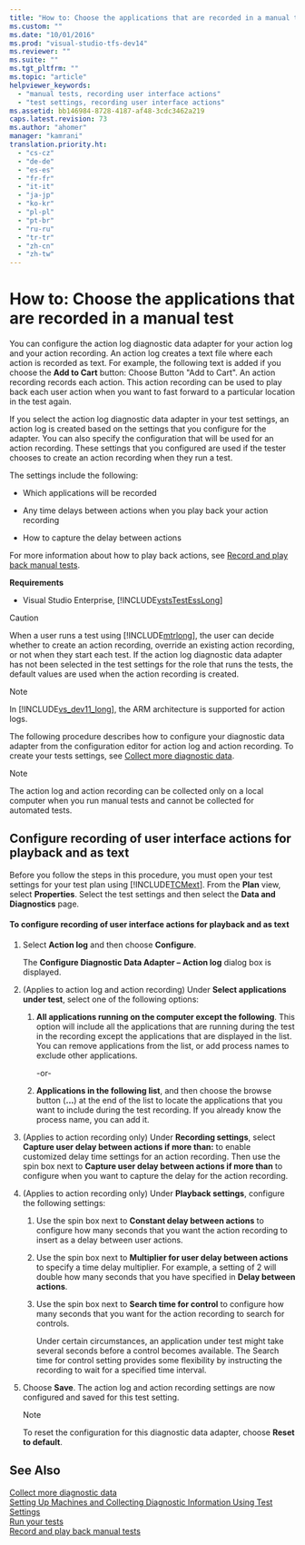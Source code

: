 ```yaml
---
title: "How to: Choose the applications that are recorded in a manual test | hehe"
ms.custom: ""
ms.date: "10/01/2016"
ms.prod: "visual-studio-tfs-dev14"
ms.reviewer: ""
ms.suite: ""
ms.tgt_pltfrm: ""
ms.topic: "article"
helpviewer_keywords: 
  - "manual tests, recording user interface actions"
  - "test settings, recording user interface actions"
ms.assetid: bb146984-8728-4187-af48-3cdc3462a219
caps.latest.revision: 73
ms.author: "ahomer"
manager: "kamrani"
translation.priority.ht: 
  - "cs-cz"
  - "de-de"
  - "es-es"
  - "fr-fr"
  - "it-it"
  - "ja-jp"
  - "ko-kr"
  - "pl-pl"
  - "pt-br"
  - "ru-ru"
  - "tr-tr"
  - "zh-cn"
  - "zh-tw"
---
```

# How to: Choose the applications that are recorded in a manual test
You can configure the action log diagnostic data adapter for your action log and your action recording. An action log creates a text file where each action is recorded as text. For example, the following text is added if you choose the **Add to Cart** button: Choose Button "Add to Cart". An action recording records each action. This action recording can be used to play back each user action when you want to fast forward to a particular location in the test again.  
  
 If you select the action log diagnostic data adapter in your test settings, an action log is created based on the settings that you configure for the adapter. You can also specify the configuration that will be used for an action recording. These settings that you configured are used if the tester chooses to create an action recording when they run a test.  
  
 The settings include the following:  
  
-   Which applications will be recorded  
  
-   Any time delays between actions when you play back your action recording  
  
-   How to capture the delay between actions  
  
 For more information about how to play back actions, see [Record and play back manual tests](../test/record-and-play-back-manual-tests.md).  
  
 **Requirements**  
  
-   Visual Studio Enterprise, [!INCLUDE[vstsTestEssLong](../test/includes/vststestesslong_md.md)]  
  
> [!CAUTION]
>  When a user runs a test using [!INCLUDE[mtrlong](../code-quality/includes/mtrlong_md.md)], the user can decide whether to create an action recording, override an existing action recording, or not when they start each test. If the action log diagnostic data adapter has not been selected in the test settings for the role that runs the tests, the default values are used when the action recording is created.  
  
> [!NOTE]
>  In [!INCLUDE[vs_dev11_long](../code-quality/includes/vs_dev11_long_md.md)], the ARM architecture is supported for action logs.  
  
 The following procedure describes how to configure your diagnostic data adapter from the configuration editor for action log and action recording. To create your tests settings, see [Collect more diagnostic data](../test/collect-more-diagnostic-data-in-manual-tests.md).  
  
> [!NOTE]
>  The action log and action recording can be collected only on a local computer when you run manual tests and cannot be collected for automated tests.  
  
## Configure recording of user interface actions for playback and as text  
 Before you follow the steps in this procedure, you must open your test settings for your test plan using [!INCLUDE[TCMext](../code-quality/includes/tcmext_md.md)]. From the **Plan** view, select **Properties**. Select the test settings and then select the **Data and Diagnostics** page.  
  
#### To configure recording of user interface actions for playback and as text  
  
1.  Select **Action log** and then choose **Configure**.  
  
     The **Configure Diagnostic Data Adapter – Action log** dialog box is displayed.  
  
2.  (Applies to action log and action recording) Under **Select applications under test**, select one of the following options:  
  
    1.  **All applications running on the computer except the following**. This option will include all the applications that are running during the test in the recording except the applications that are displayed in the list. You can remove applications from the list, or add process names to exclude other applications.  
  
         -or-  
  
    2.  **Applications in the following list**, and then choose the browse button (**…**) at the end of the list to locate the applications that you want to include during the test recording. If you already know the process name, you can add it.  
  
3.  (Applies to action recording only) Under **Recording settings**, select **Capture user delay between actions if more than:** to enable customized delay time settings for an action recording. Then use the spin box next to **Capture user delay between actions if more than** to configure when you want to capture the delay for the action recording.  
  
4.  (Applies to action recording only) Under **Playback settings**, configure the following settings:  
  
    1.  Use the spin box next to **Constant delay between actions** to configure how many seconds that you want the action recording to insert as a delay between user actions.  
  
    2.  Use the spin box next to **Multiplier for user delay between actions** to specify a time delay multiplier. For example, a setting of 2 will double how many seconds that you have specified in **Delay between actions**.  
  
    3.  Use the spin box next to **Search time for control** to configure how many seconds that you want for the action recording to search for controls.  
  
         Under certain circumstances, an application under test might take several seconds before a control becomes available. The Search time for control setting provides some flexibility by instructing the recording to wait for a specified time interval.  
  
5.  Choose **Save**. The action log and action recording settings are now configured and saved for this test setting.  
  
    > [!NOTE]
    >  To reset the configuration for this diagnostic data adapter, choose **Reset to default**.  
  
## See Also  
 [Collect more diagnostic data](../test/collect-more-diagnostic-data-in-manual-tests.md)   
 [Setting Up Machines and Collecting Diagnostic Information Using Test Settings](../test/setting-up-machines-and-collecting-diagnostic-information-using-test-settings.md)   
 [Run your tests](../test/running-manual-tests-using-the-web-portal.md)   
 [Record and play back manual tests](../test/record-and-play-back-manual-tests.md)
